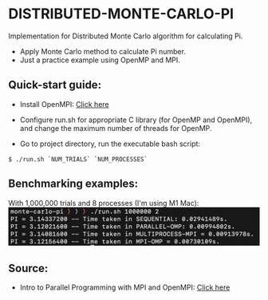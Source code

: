# DISTRIBUTED-MONTE-CARLO-PI
Implementation for Distributed Monte Carlo algorithm for calculating Pi.
- Apply Monte Carlo method to calculate Pi number.
- Just a practice example using OpenMP and MPI.

## Quick-start guide:

- Install OpenMPI: [Click here](https://www.open-mpi.org/software/ompi/v4.1/)

- Configure run.sh for appropriate C library (for OpenMP and OpenMPI), and change the maximum number of threads for OpenMP.

- Go to project directory, run the executable bash script:

```
$ ./run.sh `NUM_TRIALS` `NUM_PROCESSES`
```

## Benchmarking examples:
With 1,000,000 trials and 8 processes (I'm using M1 Mac):
![linr](examples/1000000_2.png)

## Source:
- Intro to Parallel Programming with MPI and OpenMPI: [Click here](https://princetonuniversity.github.io/PUbootcamp/sessions/parallel-programming/Intro_PP_bootcamp_2018.pdf)
